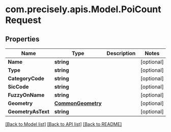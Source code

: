 # com.precisely.apis.Model.PoiCountRequest
## Properties

Name | Type | Description | Notes
------------ | ------------- | ------------- | -------------
**Name** | **string** |  | [optional] 
**Type** | **string** |  | [optional] 
**CategoryCode** | **string** |  | [optional] 
**SicCode** | **string** |  | [optional] 
**FuzzyOnName** | **string** |  | [optional] 
**Geometry** | [**CommonGeometry**](CommonGeometry.md) |  | [optional] 
**GeometryAsText** | **string** |  | [optional] 

[[Back to Model list]](../README.md#documentation-for-models) [[Back to API list]](../README.md#documentation-for-api-endpoints) [[Back to README]](../README.md)

